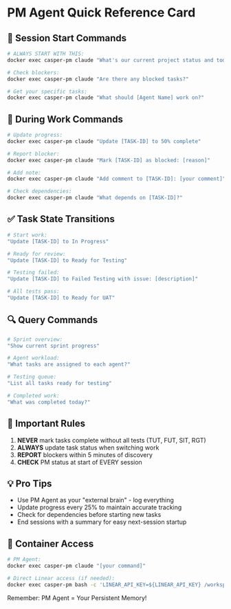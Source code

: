 # PM Agent Quick Reference Card

## 🚀 Session Start Commands
```bash
# ALWAYS START WITH THIS:
docker exec casper-pm claude "What's our current project status and today's priorities?"

# Check blockers:
docker exec casper-pm claude "Are there any blocked tasks?"

# Get your specific tasks:
docker exec casper-pm claude "What should [Agent Name] work on?"
```

## 📝 During Work Commands
```bash
# Update progress:
docker exec casper-pm claude "Update [TASK-ID] to 50% complete"

# Report blocker:
docker exec casper-pm claude "Mark [TASK-ID] as blocked: [reason]"

# Add note:
docker exec casper-pm claude "Add comment to [TASK-ID]: [your comment]"

# Check dependencies:
docker exec casper-pm claude "What depends on [TASK-ID]?"
```

## ✅ Task State Transitions
```bash
# Start work:
"Update [TASK-ID] to In Progress"

# Ready for review:
"Update [TASK-ID] to Ready for Testing"

# Testing failed:
"Update [TASK-ID] to Failed Testing with issue: [description]"

# All tests pass:
"Update [TASK-ID] to Ready for UAT"
```

## 🔍 Query Commands
```bash
# Sprint overview:
"Show current sprint progress"

# Agent workload:
"What tasks are assigned to each agent?"

# Testing queue:
"List all tasks ready for testing"

# Completed work:
"What was completed today?"
```

## 🚨 Important Rules
1. **NEVER** mark tasks complete without all tests (TUT, FUT, SIT, RGT)
2. **ALWAYS** update task status when switching work
3. **REPORT** blockers within 5 minutes of discovery
4. **CHECK** PM status at start of EVERY session

## 💡 Pro Tips
- Use PM Agent as your "external brain" - log everything
- Update progress every 25% to maintain accurate tracking
- Check for dependencies before starting new tasks
- End sessions with a summary for easy next-session startup

## 🎯 Container Access
```bash
# PM Agent:
docker exec casper-pm claude "[your command]"

# Direct Linear access (if needed):
docker exec casper-pm bash -c 'LINEAR_API_KEY=${LINEAR_API_KEY} /workspace/scripts/linear-wrapper.sh list-issues'
```

Remember: PM Agent = Your Persistent Memory!